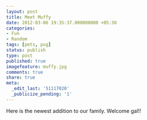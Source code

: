 ```yaml
---
layout: post
title: Meet Muffy
date: 2012-03-06 19:35:37.000000000 +05:30
categories:
- Fun
- Random
tags: [pets, pug]
status: publish
type: post
published: true
imagefeature: muffy.jpg
comments: true
share: true
meta:
  _edit_last: '51117020'
  _publicize_pending: '1'
---
```

<p>Here is the newest addition to our family. Welcome gal!!</p>
